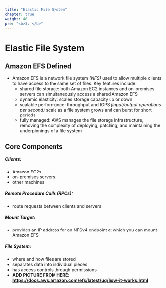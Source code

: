 ```yaml
---
title: "Elastic File System"
chapter: true
weight: 40
pre: "<b>3. </b>"
---
```


# Elastic File System

## Amazon EFS Defined  

- Amazon EFS is a network file system *(NFS)* used to allow multiple clients to have access to the same set of files.  Key features include:
    - shared file storage:  both Amazon EC2 instances and on-premises servers can simultaneously access a shared Amazon EFS
    - dynamic elasticity:  scales storage capacity up or down
    - scalable performance:  throughput and IOPS *(input/output operations per second)* scale as a file system grows and can burst for short periods
    - fully managed:  AWS manages the file storage infrastructure, removing the complexity of deploying, patching, and maintaining the underpinnings of a file system

## Core Components  

##### **Clients:**
- Amazon EC2s
- on-premises servers
- other machines

##### **Remote Procedure Calls (RPCs):**
- route requests between clients and servers

##### **Mount Target:**
- provides an IP address for an NFSv4 endpoint at which you can mount Amazon EFS

##### **File System:**
- where and how files are stored
- separates data into individual pieces
- has access controls through permissions
- **ADD PICTURE FROM HERE:  https://docs.aws.amazon.com/efs/latest/ug/how-it-works.html**
